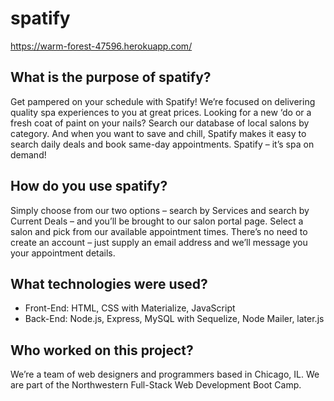 # spatify

https://warm-forest-47596.herokuapp.com/

## What is the purpose of spatify?
Get pampered on your schedule with Spatify! We’re focused on delivering quality spa experiences to you at great prices. Looking for a new ‘do or a fresh coat of paint on your nails? Search our database of local salons by category. And when you want to save and chill, Spatify makes it easy to search daily deals and book same-day appointments. Spatify – it’s spa on demand!

## How do you use spatify?
Simply choose from our two options – search by Services and search by Current Deals – and you’ll be brought to our salon portal page. Select a salon and pick from our available appointment times. There’s no need to create an account – just supply an email address and we’ll message you your appointment details.

## What technologies were used?
- Front-End: HTML, CSS with Materialize, JavaScript
- Back-End: Node.js, Express, MySQL with Sequelize, Node Mailer, later.js

## Who worked on this project?
We’re a team of web designers and programmers based in Chicago, IL. We are part of the Northwestern Full-Stack Web Development Boot Camp.
